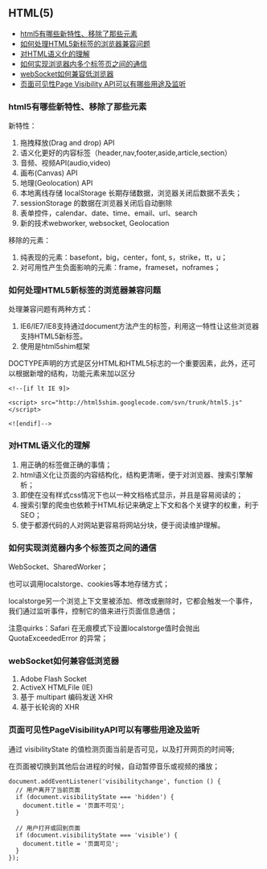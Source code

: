## HTML(5)

- [html5有哪些新特性、移除了那些元素](#html5有哪些新特性、移除了那些元素)
- [如何处理HTML5新标签的浏览器兼容问题](#如何处理HTML5新标签的浏览器兼容问题)
- [对HTML语义化的理解](#对HTML语义化的理解)
- [如何实现浏览器内多个标签页之间的通信](#如何实现浏览器内多个标签页之间的通信)
- [webSocket如何兼容低浏览器](#webSocket如何兼容低浏览器)
- [页面可见性Page Visibility API可以有哪些用途及监听](#页面可见性PageVisibilityAPI可以有哪些用途及监听)

### html5有哪些新特性、移除了那些元素
新特性：
1. 拖拽释放(Drag and drop) API
2. 语义化更好的内容标签（header,nav,footer,aside,article,section）
3. 音频、视频API(audio,video)
4. 画布(Canvas) API
5. 地理(Geolocation) API
6. 本地离线存储 localStorage 长期存储数据，浏览器关闭后数据不丢失；
7. sessionStorage 的数据在浏览器关闭后自动删除
8. 表单控件，calendar、date、time、email、url、search  
9. 新的技术webworker, websocket, Geolocation

移除的元素：
1. 纯表现的元素：basefont，big，center，font, s，strike，tt，u；
2. 对可用性产生负面影响的元素：frame，frameset，noframes；


### 如何处理HTML5新标签的浏览器兼容问题
处理兼容问题有两种方式：
1. IE6/IE7/IE8支持通过document方法产生的标签，利用这一特性让这些浏览器支持HTML5新标签。
2. 使用是html5shim框架

DOCTYPE声明的方式是区分HTML和HTML5标志的一个重要因素，此外，还可以根据新增的结构，功能元素来加以区分

```
<!--[if lt IE 9]>

<script> src="http://html5shim.googlecode.com/svn/trunk/html5.js"</script>

<![endif]-->
```

### 对HTML语义化的理解
1. 用正确的标签做正确的事情；
2. html语义化让页面的内容结构化，结构更清晰，便于对浏览器、搜索引擎解析；
3. 即使在没有样式css情况下也以一种文档格式显示，并且是容易阅读的；
4. 搜索引擎的爬虫也依赖于HTML标记来确定上下文和各个关键字的权重，利于SEO；
5. 使于都源代码的人对网站更容易将网站分块，便于阅读维护理解。

### 如何实现浏览器内多个标签页之间的通信
WebSocket、SharedWorker；

也可以调用localstorge、cookies等本地存储方式；

localstorge另一个浏览上下文里被添加、修改或删除时，它都会触发一个事件，
我们通过监听事件，控制它的值来进行页面信息通信；

注意quirks：Safari 在无痕模式下设置localstorge值时会抛出 QuotaExceededError 的异常；

### webSocket如何兼容低浏览器
1. Adobe Flash Socket 
2. ActiveX HTMLFile (IE) 
3. 基于 multipart 编码发送 XHR 
4. 基于长轮询的 XHR

### 页面可见性PageVisibilityAPI可以有哪些用途及监听
通过 visibilityState 的值检测页面当前是否可见，以及打开网页的时间等;

在页面被切换到其他后台进程的时候，自动暂停音乐或视频的播放；
```
document.addEventListener('visibilitychange', function () {
  // 用户离开了当前页面
  if (document.visibilityState === 'hidden') {
    document.title = '页面不可见';
  }

  // 用户打开或回到页面
  if (document.visibilityState === 'visible') {
    document.title = '页面可见';
  }
});
```